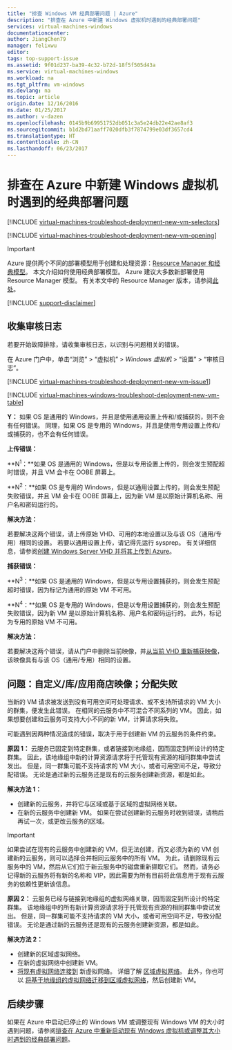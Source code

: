 ```yaml
---
title: "排查 Windows VM 经典部署问题 | Azure"
description: "排查在 Azure 中新建 Windows 虚拟机时遇到的经典部署问题"
services: virtual-machines-windows
documentationcenter: 
author: JiangChen79
manager: felixwu
editor: 
tags: top-support-issue
ms.assetid: 9f01d237-ba39-4c32-b72d-18f5f505d43a
ms.service: virtual-machines-windows
ms.workload: na
ms.tgt_pltfrm: vm-windows
ms.devlang: na
ms.topic: article
origin.date: 12/16/2016
ms.date: 01/25/2017
ms.author: v-dazen
ms.openlocfilehash: 0145b9b69951752db051c3a5e24db22e42ae8af3
ms.sourcegitcommit: b1d2bd71aaff7020dfb3f7874799e03df3657cd4
ms.translationtype: HT
ms.contentlocale: zh-CN
ms.lasthandoff: 06/23/2017
---
```

# <a name="troubleshoot-classic-deployment-issues-with-creating-a-new-windows-virtual-machine-in-azure"></a>排查在 Azure 中新建 Windows 虚拟机时遇到的经典部署问题
[!INCLUDE [virtual-machines-troubleshoot-deployment-new-vm-selectors](../../../../includes/virtual-machines-windows-troubleshoot-deployment-new-vm-selectors-include.md)]

[!INCLUDE [virtual-machines-troubleshoot-deployment-new-vm-opening](../../../../includes/virtual-machines-troubleshoot-deployment-new-vm-opening-include.md)]

> [!IMPORTANT] 
> Azure 提供两个不同的部署模型用于创建和处理资源：[Resource Manager 和经典模型](../../../resource-manager-deployment-model.md)。 本文介绍如何使用经典部署模型。 Azure 建议大多数新部署使用 Resource Manager 模型。 有关本文中的 Resource Manager 版本，请参阅[此处](../../virtual-machines-windows-troubleshoot-deployment-new-vm.md?toc=%2fvirtual-machines%2fwindows%2ftoc.json)。

[!INCLUDE [support-disclaimer](../../../../includes/support-disclaimer.md)]

## <a name="collect-audit-logs"></a>收集审核日志
若要开始故障排除，请收集审核日志，以识别与问题相关的错误。

在 Azure 门户中，单击“浏览” > “虚拟机” >  *Windows 虚拟机*  > “设置” > “审核日志”。

[!INCLUDE [virtual-machines-troubleshoot-deployment-new-vm-issue1](../../../../includes/virtual-machines-troubleshoot-deployment-new-vm-issue1-include.md)]

[!INCLUDE [virtual-machines-windows-troubleshoot-deployment-new-vm-table](../../../../includes/virtual-machines-windows-troubleshoot-deployment-new-vm-table.md)]

**Y：** 如果 OS 是通用的 Windows，并且是使用通用设置上传和/或捕获的，则不会有任何错误。 同理，如果 OS 是专用的 Windows，并且是使用专用设置上传和/或捕获的，也不会有任何错误。

**上传错误：**

**N<sup>1</sup>：**如果 OS 是通用的 Windows，但是以专用设置上传的，则会发生预配超时错误，并且 VM 会卡在 OOBE 屏幕上。

**N<sup>2</sup>：**如果 OS 是专用的 Windows，但是以通用设置上传的，则会发生预配失败错误，并且 VM 会卡在 OOBE 屏幕上，因为新 VM 是以原始计算机名称、用户名和密码运行的。

**解决方法：**

若要解决这两个错误，请上传原始 VHD、可用的本地设置以及与该 OS（通用/专用）相同的设置。 若要以通用设置上传，请记得先运行 sysprep。 有关详细信息，请参阅[创建 Windows Server VHD 并将其上传到 Azure](createupload-vhd.md)。

**捕获错误：**

**N<sup>3</sup>：**如果 OS 是通用的 Windows，但是以专用设置捕获的，则会发生预配超时错误，因为标记为通用的原始 VM 不可用。

**N<sup>4</sup>：**如果 OS 是专用的 Windows，但是以专用设置捕获的，则会发生预配失败错误，因为新 VM 是以原始计算机名称、用户名和密码运行的。 此外，标记为专用的原始 VM 不可用。

**解决方法：**

若要解决这两个错误，请从门户中删除当前映像，并[从当前 VHD 重新捕获映像](capture-image.md)，该映像具有与该 OS（通用/专用）相同的设置。

## <a name="issue-custom-gallery-marketplace-image-allocation-failure"></a>问题：自定义/库/应用商店映像；分配失败
当新的 VM 请求被发送到没有可用空间可处理请求、或不支持所请求的 VM 大小的群集，便发生此错误。 在相同的云服务中不可混合不同系列的 VM。 因此，如果想要创建和云服务可支持大小不同的新 VM，计算请求将失败。

可能遇到因两种情况造成的错误，取决于用于创建新 VM 的云服务的条件约束。

**原因 1：** 云服务已固定到特定群集，或者链接到地缘组，因而固定到所设计的特定群集。 因此，该地缘组中新的计算资源请求将于托管现有资源的相同群集中尝试发出。 但是，同一群集可能不支持请求的 VM 大小，或者可用空间不足，导致分配错误。 无论是通过新的云服务还是现有的云服务创建新资源，都是如此。

**解决方法 1：**

* 创建新的云服务，并将它与区域或基于区域的虚拟网络关联。
* 在新的云服务中创建新 VM。
  如果在尝试创建新的云服务时收到错误，请稍后再试一次，或更改云服务的区域。

> [!IMPORTANT]
> 如果尝试在现有的云服务中创建新的 VM，但无法创建，而又必须为新的 VM 创建新的云服务，则可以选择合并相同云服务中的所有 VM。 为此，请删除现有云服务中的 VM，然后从它们位于新云服务中的磁盘重新撷取它们。 然而，请务必记得新的云服务将有新的名称和 VIP，因此需要为所有目前将此信息用于现有云服务的依赖性更新该信息。
> 
> 

**原因 2：** 云服务已经与链接到地缘组的虚拟网络关联，因而固定到所设计的特定群集。 该地缘组中的所有新计算资源请求将于托管现有资源的相同群集中尝试发出。 但是，同一群集可能不支持请求的 VM 大小，或者可用空间不足，导致分配错误。 无论是通过新的云服务还是现有的云服务创建新资源，都是如此。

**解决方法 2：**

* 创建新的区域虚拟网络。
* 在新的虚拟网络中创建新 VM。
* [将现有虚拟网络连接到](https://azure.microsoft.com/blog/vnet-to-vnet-connecting-virtual-networks-in-azure-across-different-regions/) 新虚拟网络。 详细了解 [区域虚拟网络](https://azure.microsoft.com/blog/2014/05/14/regional-virtual-networks/)。 此外，你也可以 [将基于地缘组的虚拟网络迁移到区域虚拟网络](https://azure.microsoft.com/blog/2014/11/26/migrating-existing-services-to-regional-scope/)，然后创建新 VM。

## <a name="next-steps"></a>后续步骤
如果在 Azure 中启动已停止的 Windows VM 或调整现有 Windows VM 的大小时遇到问题，请参阅[排查在 Azure 中重新启动现有 Windows 虚拟机或调整其大小时遇到的经典部署问题](virtual-machines-windows-classic-restart-resize-error-troubleshooting.md)。

